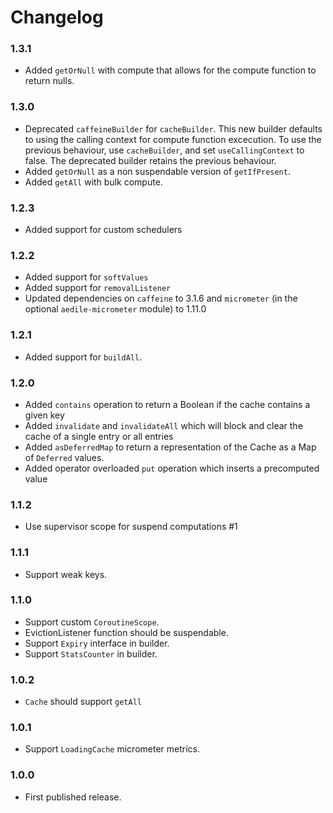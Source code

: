 # Changelog

### 1.3.1

* Added `getOrNull` with compute that allows for the compute function to return nulls.

### 1.3.0

* Deprecated `caffeineBuilder` for `cacheBuilder`. This new builder defaults to using the calling context for compute
  function excecution. To use the previous behaviour, use `cacheBuilder`, and set `useCallingContext` to false. The
  deprecated builder retains the previous behaviour.
* Added `getOrNull` as a non suspendable version of `getIfPresent`.
* Added `getAll` with bulk compute.

### 1.2.3

* Added support for custom schedulers

### 1.2.2

* Added support for `softValues`
* Added support for `removalListener`
* Updated dependencies on `caffeine` to 3.1.6 and `micrometer` (in the optional `aedile-micrometer` module) to 1.11.0

### 1.2.1

* Added support for `buildAll`.

### 1.2.0

* Added `contains` operation to return a Boolean if the cache contains a given key
* Added `invalidate` and `invalidateAll` which will block and clear the cache of a single entry or all entries
* Added `asDeferredMap` to return a representation of the Cache as a Map of `Deferred` values.
* Added operator overloaded `put` operation which inserts a precomputed value

### 1.1.2

* Use supervisor scope for suspend computations #1

### 1.1.1

* Support weak keys.

### 1.1.0

* Support custom `CoroutineScope`.
* EvictionListener function should be suspendable.
* Support `Expiry` interface in builder.
* Support `StatsCounter` in builder.

### 1.0.2

* `Cache` should support `getAll`

### 1.0.1

* Support `LoadingCache` micrometer metrics.

### 1.0.0

* First published release.
